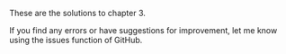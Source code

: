 These are the solutions to chapter 3.

If you find any errors or have suggestions for improvement, let me
know using the issues function of GitHub.
